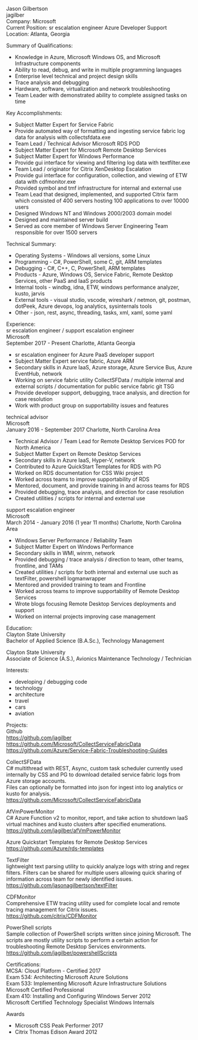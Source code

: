 Jason Gilbertson  
jagilber  
Company: Microsoft  
Current Position: sr escalation engineer Azure Developer Support  
Location: Atlanta, Georgia  

Summary of Qualifications:  
* Knowledge in Azure, Microsoft Windows OS, and Microsoft Infrastructure components  
* Ability to read, debug, and write in multiple programming languages  
* Enterprise level technical and project design skills  
* Trace analysis and debugging  
* Hardware, software, virtualization and network troubleshooting 
* Team Leader with demonstrated ability to complete assigned tasks on time  

Key Accomplishments:  
* Subject Matter Expert for Service Fabric  
* Provide automated way of formatting and ingesting service fabric log data for analysis with collectsfdata.exe  
* Team Lead / Technical Advisor Microsoft RDS POD  
* Subject Matter Expert for Microsoft Remote Desktop Services  
* Subject Matter Expert for Windows Performance  
* Provide gui interface for viewing and filtering log data with textfilter.exe  
* Team Lead / originator for Citrix XenDesktop Escalation  
* Provide gui interface for configuration, collection, and viewing of ETW data with cdfmonitor.exe  
* Provided symbol and tmf infrastructure for internal and external use  
* Team Lead that designed, implemented, and supported Citrix farm which consisted of 400 servers hosting 100 applications to over 10000 users  
* Designed Windows NT and Windows 2000/2003 domain model  
* Designed and maintained server build  
* Served as core member of Windows Server Engineering Team responsible for over 1500 servers  

Technical Summary:  
* Operating Systems - Windows all versions, some Linux  
* Programming - C#, PowerShell, some C, git, ARM templates  
* Debugging - C#, C++, C, PowerShell, ARM templates  
* Products - Azure, Windows OS, Service Fabric, Remote Desktop Services, other PaaS and IaaS products  
* Internal tools - windbg, idna, ETW, windows performance analyzer, kusto, jarvis  
* External tools - visual studio, vscode, wireshark / netmon, git, postman, dotPeek, Azure devops, log analytics, sysinternals tools  
* Other - json, rest, async, threading, tasks, xml, xaml, some yaml  

Experience:  
sr escalation engineer / support escalation engineer  
Microsoft  
September 2017 - Present Charlotte, Atlanta Georgia  
* sr escalation engineer for Azure PaaS developer support 
* Subject Matter Expert service fabric, Azure ARM  
* Secondary skills in Azure IaaS, Azure storage, Azure Service Bus, Azure EventHub, network  
* Working on service fabric utility CollectSFData / multiple internal and external scripts / documentation for public service fabric git TSG  
* Provide developer support, debugging, trace analysis, and direction for case resolution  
* Work with product group on supportability issues and features  
 
technical advisor  
Microsoft  
January 2016 -  September 2017 Charlotte, North Carolina Area  
* Technical Advisor / Team Lead for Remote Desktop Services POD for North America  
* Subject Matter Expert on Remote Desktop Services  
* Secondary skills in Azure IaaS, Hyper-V, network  
* Contributed to Azure QuickStart Templates for RDS with PG  
* Worked on RDS documentation for CSS Wiki project  
* Worked across teams to improve supportability of RDS  
* Mentored, document, and provide training in and across teams for RDS  
* Provided debugging, trace analysis, and direction for case resolution  
* Created utilities / scripts for internal and external use  
 
support escalation engineer  
Microsoft  
March 2014 - January 2016 (1 year 11 months) Charlotte, North Carolina Area  
* Windows Server Performance / Reliability Team  
* Subject Matter Expert on Windows Performance  
* Secondary skills in WMI, winrm, network  
* Provided debugging / trace analysis / direction to team, other teams, frontline, and TAMs  
* Created utilities / scripts for both internal and external use such as textFilter, powershell logmanwrapper  
* Mentored and provided training to team and Frontline  
* Worked across teams to improve supportability of Remote Desktop Services  
* Wrote blogs focusing Remote Desktop Services deployments and support  
* Worked on internal projects improving case management  
 
Education:  
Clayton State University  
Bachelor of Applied Science (B.A.Sc.), Technology Management  

Clayton State University  
Associate of Science (A.S.), Avionics Maintenance Technology / Technician  

Interests:  
* developing / debugging code  
* technology  
* architecture  
* travel  
* cars  
* aviation  

Projects:  
Github  
https://github.com/jagilber  
https://github.com/Microsoft/CollectServiceFabricData  
https://github.com/Azure/Service-Fabric-Troubleshooting-Guides  

CollectSFData  
C# multithread with REST, Async, custom task scheduler currently used  internally by CSS and PG to download detailed service fabric logs from Azure storage accounts.  
Files can optionally be formatted into json for ingest into log analytics or kusto for analysis.  
https://github.com/Microsoft/CollectServiceFabricData  

AfVmPowerMonitor  
C# Azure Function v2 to monitor, report, and take action to shutdown IaaS virtual machines and kusto clusters after specified enumerations.  
https://github.com/jagilber/afVmPowerMonitor  

Azure Quickstart Templates for Remote Desktop Services  
https://github.com/Azure/rds-templates  

TextFilter  
lightweight text parsing utility to quickly analyze logs with string and regex filters. Filters can be shared for multiple users allowing quick sharing of information across team for newly identified issues.  
https://github.com/jasonagilbertson/textFilter  

CDFMonitor  
Comprehensive ETW tracing utility used for complete local and remote tracing management for Citrix issues.  
https://github.com/citrix/CDFMonitor  

PowerShell scripts  
Sample collection of PowerShell scripts written since joining Microsoft. The scripts are mostly utility scripts to perform a certain action for troubleshooting Remote Desktop Services environments.  
https://github.com/jagilber/powershellScripts  

Certifications:  
MCSA: Cloud Platform - Certified 2017  
Exam 534: Architecting Microsoft Azure Solutions  
Exam 533: Implementing Microsoft Azure Infrastructure Solutions  
Microsoft Certified Professional  
Exam 410: Installing and Configuring Windows Server 2012  
Microsoft Certified Technology Specialist Windows Internals  

Awards  
* Microsoft CSS Peak Performer 2017  
* Citrix Thomas Edison Award 2012  
